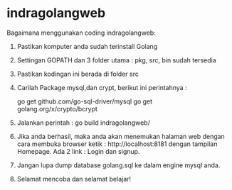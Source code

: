 # indragolangweb

Bagaimana menggunakan coding indragolangweb:

1. Pastikan komputer anda sudah terinstall Golang
2. Settingan GOPATH dan 3 folder utama : pkg, src, bin sudah tersedia
3. Pastikan kodingan ini berada di folder src
4. Carilah Package mysql,dan crypt, berikut ini perintahnya :

    go get github.com/go-sql-driver/mysql
    go get golang.org/x/crypto/bcrypt

5. Jalankan perintah : go build indragolangweb/
6. Jika anda berhasil, maka anda akan menemukan halaman web dengan cara membuka browser ketik : http://localhost:8181
    dengan tampilan Homepage. Ada 2 link : Login dan signup.
7. Jangan lupa dump database golang.sql ke dalam engine mysql anda.
8. Selamat mencoba dan selamat belajar!

